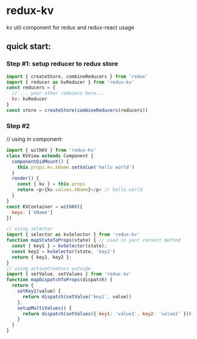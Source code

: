 # redux-kv
kv util component for redux and redux-react usage

## quick start:
### Step #1: setup reducer to redux store
```javascript
import { createStore, combineReducers } from 'redux'
import { reducer as kvReducer } from 'redux-kv'
const reducers = {
  // ... your other reducers here...
  kv: kvReducer
}
const store = createStore(combineReducers(reducers))
```

### Step #2
// using in component:
```javascript
import { withKV } from 'redux-kv'
class KVView extends Component {
  componentDidMount() {
    this.props.kv.kName.setValue('hello world')
  }
  render() {
    const { kv } = this.props
    return <p>{kv.values.kName}</p> // hello world
  }
}
const KVContainer = withKV({
  keys: ['kName']
})
```

```javascript
// using selector
import { selector as kvSelector } from 'redux-kv'
function mapStateToProps(state) { // used in your connect method
  const { key1 } = kvSelector(state);
  const key2 = kvSelector(state, 'key2')
  return { key1, key2 };
}
// using actionCreators outside
import { setValue, setValues } from 'redux-kv'
function mapDispatchToProps(dispatch) {
  return {
    setKey1(value) {
      return dispatch(setValue('key1', value))
    },
    setupMultiValues() {
      return dispatch(setValues({ key1: 'value1', key2: 'value2' }))
    }
  }
}
```
